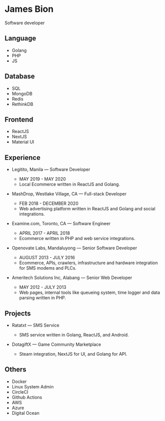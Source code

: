 # James Bion
Software developer

## Language
- Golang
- PHP
- JS

## Database
- SQL
- MongoDB
- Redis
- RethinkDB

## Frontend
- ReactJS
- NextJS
- Material UI

## Experience
- Legitito, Manila — Software Developer
    - MAY 2019 - MAY 2020
    - Local Ecommerce written in ReactJS and Golang.
    
- MashDrop, Westlake Village, CA — Full-stack Developer
    - FEB 2018 - DECEMBER 2020
    - Web advertising platform written in ReactJS and Golang and social integrations.
    
- Examine.com, Toronto, CA — Software Engineer
    - APRIL 2017 - APRIL 2018
    - Ecommerce written in PHP and web service integrations.
    
- Openovate Labs, Mandaluyong — Senior Software Developer
    - AUGUST 2013 - JULY 2016
    - Ecommerce, APIs, crawlers, infrastructure and hardware integration for SMS modems and PLCs.
    
- Ameritech Solutions Inc, Alabang — Senior Web Developer
    - MAY 2012 - JULY 2013
    - Web pages, internal tools like queueing system, time logger and data parsing written in PHP.
    
## Projects
- Ratatxt — SMS Service
    - SMS service written in Golang, ReactJS, and Android.
    
- DotagiftX — Game Community Marketplace
    - Steam integration, NextJS for UI, and Golang for API.
    
## Others
- Docker
- Linux System Admin
- CircleCI
- Github Actions
- AWS
- Azure
- Digital Ocean
